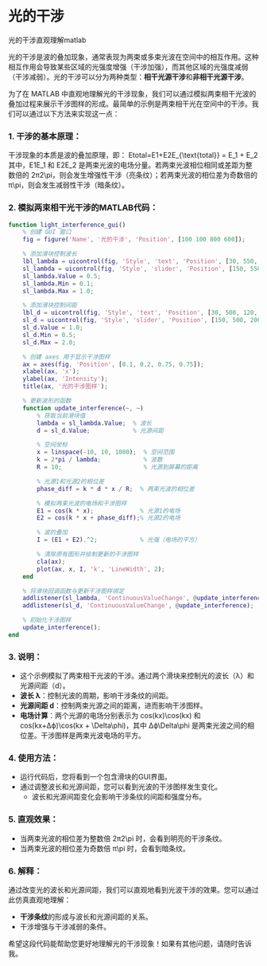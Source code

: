 # 光的干涉

光的干涉直观理解matlab



光的干涉是波的叠加现象，通常表现为两束或多束光波在空间中的相互作用。这种相互作用会导致某些区域的光强度增强（干涉加强），而其他区域的光强度减弱（干涉减弱）。光的干涉可以分为两种类型：**相干光源干涉**和**非相干光源干涉**。

为了在 MATLAB 中直观地理解光的干涉现象，我们可以通过模拟两束相干光波的叠加过程来展示干涉图样的形成。最简单的示例是两束相干光在空间中的干涉。我们可以通过以下方法来实现这一点：

### 1. **干涉的基本原理**：

干涉现象的本质是波的叠加原理，即： Etotal=E1+E2E_{\text{total}} = E_1 + E_2 其中，E1E_1 和 E2E_2 是两束光波的电场分量。若两束光波相位相同或差距为整数倍的 2π2\pi，则会发生增强性干涉（亮条纹）；若两束光波的相位差为奇数倍的 π\pi，则会发生减弱性干涉（暗条纹）。

### 2. **模拟两束相干光干涉的MATLAB代码**：

```matlab
function light_interference_gui()
    % 创建 GUI 窗口
    fig = figure('Name', '光的干涉', 'Position', [100 100 800 600]);

    % 添加滑块控制波长
    lbl_lambda = uicontrol(fig, 'Style', 'text', 'Position', [30, 550, 120, 20], 'String', '光的波长 λ');
    sl_lambda = uicontrol(fig, 'Style', 'slider', 'Position', [150, 550, 200, 20]);
    sl_lambda.Value = 0.5;
    sl_lambda.Min = 0.1;
    sl_lambda.Max = 1.0;

    % 添加滑块控制间距
    lbl_d = uicontrol(fig, 'Style', 'text', 'Position', [30, 500, 120, 20], 'String', '光源间距 d');
    sl_d = uicontrol(fig, 'Style', 'slider', 'Position', [150, 500, 200, 20]);
    sl_d.Value = 1.0;
    sl_d.Min = 0.5;
    sl_d.Max = 2.0;

    % 创建 axes 用于显示干涉图样
    ax = axes(fig, 'Position', [0.1, 0.2, 0.75, 0.75]);
    xlabel(ax, 'x');
    ylabel(ax, 'Intensity');
    title(ax, '光的干涉图样');

    % 更新波形的函数
    function update_interference(~, ~)
        % 获取当前滑块值
        lambda = sl_lambda.Value;  % 波长
        d = sl_d.Value;            % 光源间距

        % 空间坐标
        x = linspace(-10, 10, 1000);  % 空间范围
        k = 2*pi / lambda;            % 波数
        R = 10;                       % 光源到屏幕的距离

        % 光源1和光源2的相位差
        phase_diff = k * d * x / R;  % 两束光波的相位差

        % 模拟两束光波的电场和干涉图样
        E1 = cos(k * x);             % 光源1的电场
        E2 = cos(k * x + phase_diff);% 光源2的电场

        % 波的叠加
        I = (E1 + E2).^2;            % 光强（电场的平方）

        % 清除原有图形并绘制更新的干涉图样
        cla(ax);
        plot(ax, x, I, 'k', 'LineWidth', 2);
    end

    % 将滑块回调函数与更新干涉图样绑定
    addlistener(sl_lambda, 'ContinuousValueChange', @update_interference);
    addlistener(sl_d, 'ContinuousValueChange', @update_interference);

    % 初始化干涉图样
    update_interference();
end
```

### 3. **说明**：

- 这个示例模拟了两束相干光波的干涉。通过两个滑块来控制光的波长（λ）和光源间距（d）。
- **波长 λ**：控制光波的周期，影响干涉条纹的间距。
- **光源间距 d**：控制两束光源之间的距离，进而影响干涉图样。
- **电场计算**：两个光源的电场分别表示为 cos⁡(kx)\cos(kx) 和 cos⁡(kx+Δϕ)\cos(kx + \Delta\phi)，其中 Δϕ\Delta\phi 是两束光波之间的相位差。干涉图样是两束光波电场的平方。

### 4. **使用方法**：

- 运行代码后，您将看到一个包含滑块的GUI界面。
- 通过调整波长和光源间距，您可以看到光波的干涉图样发生变化。
  - 波长和光源间距变化会影响干涉条纹的间距和强度分布。

### 5. **直观效果**：

- 当两束光波的相位差为整数倍 2π2\pi 时，会看到明亮的干涉条纹。
- 当两束光波的相位差为奇数倍 π\pi 时，会看到暗条纹。

### 6. **解释**：

通过改变光的波长和光源间距，我们可以直观地看到光波干涉的效果。您可以通过此仿真直观地理解：

- **干涉条纹**的形成与波长和光源间距的关系。
- 干涉增强与干涉减弱的条件。

希望这段代码能帮助您更好地理解光的干涉现象！如果有其他问题，请随时告诉我。